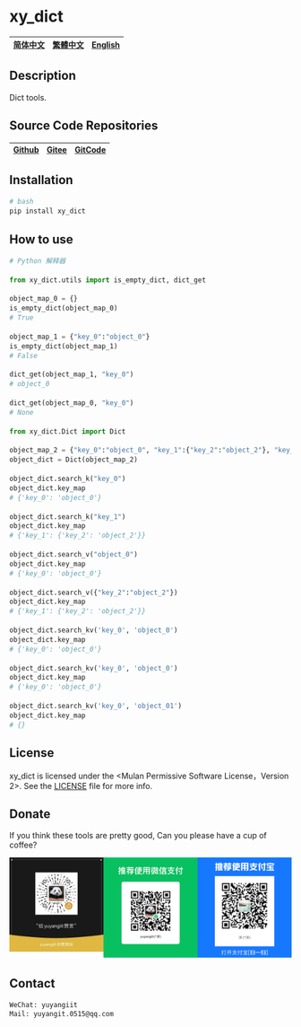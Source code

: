 <!--
 * @Author: yuyangit yuyangit.0515@qq.com
 * @Date: 2024-10-18 13:21:27
 * @LastEditors: yuyangit yuyangit.0515@qq.com
 * @LastEditTime: 2024-10-24 19:51:45
 * @FilePath: /xy_dict/readme/README.en.md
 * @Description: 这是默认设置,请设置`customMade`, 打开koroFileHeader查看配置 进行设置: https://github.com/OBKoro1/koro1FileHeader/wiki/%E9%85%8D%E7%BD%AE
-->
# xy_dict

| [简体中文](../README.md)         | [繁體中文](./README.zh-hant.md)        |                      [English](./README.en.md)          |
| ----------- | -------------|---------------------------------------|

## Description
Dict tools.

## Source Code Repositories

| [Github](https://github.com/xy-base/xy_dict.git)         | [Gitee](https://gitee.com/xy-opensource/xy_dict.git)        |                      [GitCode](https://gitcode.com/xy-opensource/xy_dict.git)          |
| ----------- | -------------|---------------------------------------|

## Installation

```bash
# bash
pip install xy_dict
```

## How to use


```python
# Python 解释器

from xy_dict.utils import is_empty_dict, dict_get

object_map_0 = {}
is_empty_dict(object_map_0)
# True

object_map_1 = {"key_0":"object_0"}
is_empty_dict(object_map_1)
# False

dict_get(object_map_1, "key_0")
# object_0

dict_get(object_map_0, "key_0")
# None

from xy_dict.Dict import Dict

object_map_2 = {"key_0":"object_0", "key_1":{"key_2":"object_2"}, "key_3":["object_3"]}
object_dict = Dict(object_map_2)

object_dict.search_k("key_0")
object_dict.key_map
# {'key_0': 'object_0'}

object_dict.search_k("key_1")
object_dict.key_map
# {'key_1': {'key_2': 'object_2'}}

object_dict.search_v("object_0")
object_dict.key_map
# {'key_0': 'object_0'}

object_dict.search_v({"key_2":"object_2"})
object_dict.key_map
# {'key_1': {'key_2': 'object_2'}}

object_dict.search_kv('key_0', 'object_0')
object_dict.key_map
# {'key_0': 'object_0'}

object_dict.search_kv('key_0', 'object_0')
object_dict.key_map
# {'key_0': 'object_0'}

object_dict.search_kv('key_0', 'object_01')
object_dict.key_map
# {}

```

## License
xy_dict is licensed under the <Mulan Permissive Software License，Version 2>. See the [LICENSE](../LICENSE) file for more info.

## Donate

If you think these tools are pretty good, Can you please have a cup of coffee?  

![Pay-Total](./Pay-Total.png)  


## Contact

```
WeChat: yuyangiit
Mail: yuyangit.0515@qq.com
```